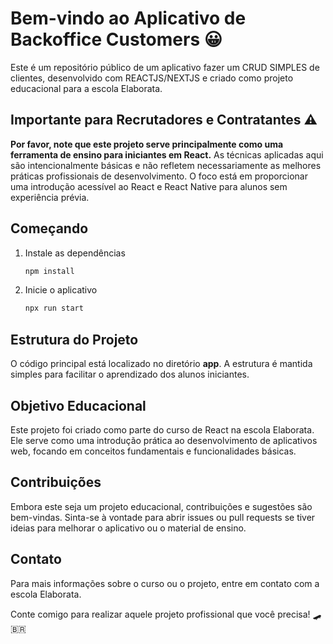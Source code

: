 # Bem-vindo ao Aplicativo de Backoffice Customers 😀

Este é um repositório público de um aplicativo fazer um CRUD SIMPLES de clientes, desenvolvido com REACTJS/NEXTJS e criado como projeto educacional para a escola Elaborata.

## Importante para Recrutadores e Contratantes ⚠️

**Por favor, note que este projeto serve principalmente como uma ferramenta de ensino para iniciantes em React.** As técnicas aplicadas aqui são intencionalmente básicas e não refletem necessariamente as melhores práticas profissionais de desenvolvimento. O foco está em proporcionar uma introdução acessível ao React e React Native para alunos sem experiência prévia.

## Começando

1. Instale as dependências
   ```bash
   npm install
   ```

2. Inicie o aplicativo
   ```bash
   npx run start
   ```

## Estrutura do Projeto

O código principal está localizado no diretório **app**. A estrutura é mantida simples para facilitar o aprendizado dos alunos iniciantes.

## Objetivo Educacional

Este projeto foi criado como parte do curso de React na escola Elaborata. Ele serve como uma introdução prática ao desenvolvimento de aplicativos web, focando em conceitos fundamentais e funcionalidades básicas.

## Contribuições

Embora este seja um projeto educacional, contribuições e sugestões são bem-vindas. Sinta-se à vontade para abrir issues ou pull requests se tiver ideias para melhorar o aplicativo ou o material de ensino.

## Contato

Para mais informações sobre o curso ou o projeto, entre em contato com a escola Elaborata.

Conte comigo para realizar aquele projeto profissional que você precisa! 🛹🇧🇷
